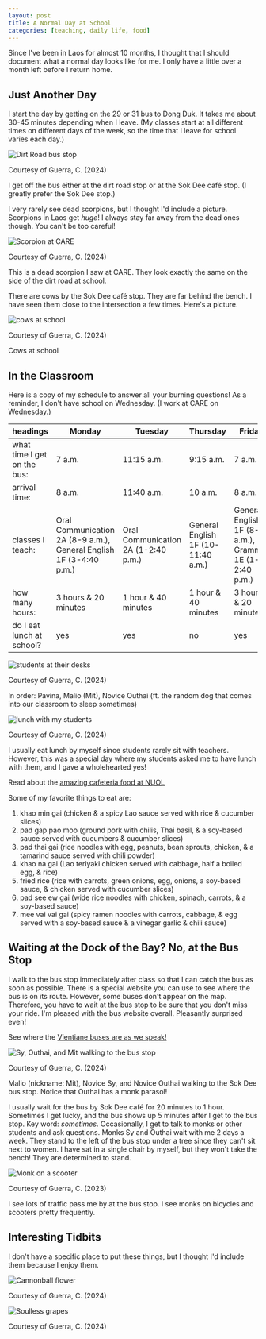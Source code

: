 ```yaml
---
layout: post
title: A Normal Day at School
categories: [teaching, daily life, food]
---
```


Since I've been in Laos for almost 10 months, I thought that I should document what a normal day looks like for me. I only have a little over a month left before I return home.

## Just Another Day

I start the day by getting on the 29 or 31 bus to Dong Duk. It takes me about 30-45 minutes depending when I leave. (My classes start at all different times on different days of the week, so the time that I leave for school varies each day.) 

![Dirt Road bus stop](https://lh3.googleusercontent.com/pw/AP1GczPKCHoyuIpj_RsmpXudhC4KcHxqUfnGLQBHvJzavZuDSSa0D_oRd8ECBoPWg2F3aWaPnzQ7maY37ytZS9l12VWlsUxQAsv7zlJK1LI4jsLAeAZcEGGg=w1000)

Courtesy of Guerra, C. (2024)

I get off the bus either at the dirt road stop or at the Sok Dee café stop. (I greatly prefer the Sok Dee stop.)

I very rarely see dead scorpions, but I thought I'd include a picture. Scorpions in Laos get *huge*! I always stay far away from the dead ones though. You can't be too careful! 

![Scorpion at CARE](https://lh3.googleusercontent.com/pw/AP1GczMHKDZYu4Ml2mgfPCkCiHgN39Wn6y7dtWUUlAzN4HAB7EQhLjXEHWsVrmku2ophM68yTe7DKiM66m_efTCMSJE7uvGmiWIiaL3LHutnKcVRKcqinnaI=w1000)

Courtesy of Guerra, C. (2024)

This is a dead scorpion I saw at CARE. They look exactly the same on the side of the dirt road at school. 

There are cows by the Sok Dee café stop. They are far behind the bench. I have seen them close to the intersection a few times. Here's a picture. 

![cows at school](https://lh3.googleusercontent.com/pw/AP1GczPiCk9F_-Oow0xqjbWepFmhslRH1XdHZblRysJ1BbVUDSOM9U0EuSCcTVg98t4YVRWDZmERDHXda_q4HQt6M1FVqRtSJyGl_5mxMziddO95L31HMq85=w1000)

Courtesy of Guerra, C. (2024)

Cows at school 

## In the Classroom 

Here is a copy of my schedule to answer all your burning questions! As a reminder, I don't have school on Wednesday. (I work at CARE on Wednesday.)

headings | Monday | Tuesday | Thursday | Friday
--- | --- | --- | --- | ---
what time I get on the bus: | 7 a.m. | 11:15 a.m. | 9:15 a.m. | 7 a.m. 
arrival time: | 8 a.m. | 11:40 a.m. | 10 a.m. | 8 a.m. 
classes I teach: | Oral Communication 2A (8-9 a.m.), General English 1F (3-4:40 p.m.)| Oral Communication 2A (1-2:40 p.m.) | General English 1F (10-11:40 a.m.) | General English 1F (8-9 a.m.), Grammar 1E (1-2:40 p.m.)
how many hours: | 3 hours & 20 minutes | 1 hour & 40 minutes | 1 hour & 40 minutes | 3 hours & 20 minutes
do I eat lunch at school? | yes | yes | no | yes

![students at their desks](https://lh3.googleusercontent.com/pw/AP1GczMJjnQkhbhAnL8Z-MvvK1RUImEMXU5aXspiZHweTDbfFV3OKLfVClPGD6O5ZBhCpoyAkRspcaL384P7tyl6ixVYrQqtbYyoAC0twwsEebAkzCgji9GX=w1000)

Courtesy of Guerra, C. (2024)

In order: Pavina, Malio (Mit), Novice Outhai (ft. the random dog that comes into our classroom to sleep sometimes)

![lunch with my students](https://lh3.googleusercontent.com/pw/AP1GczOdcc0V9oZPmJJQ3mkRfsVwJ-2OagW21MWaSpijT9_G5cAGUml-VKnndwDqGNaNgQZ9JipYv8Q-JcCZY1Xb9XX6Gdjv6lK5uF1aB107juPDuIZforMG=w1000)

Courtesy of Guerra, C. (2024)

I usually eat lunch by myself since students rarely sit with teachers. However, this was a special day where my students asked me to have lunch with them, and I gave a wholehearted yes! 

Read about the [amazing cafeteria food at NUOL](https://cgguerra.github.io/live-laugh-laos/food/culture/language/daily%20life/2023/10/19/school-lunch/)

Some of my favorite things to eat are: 

1. khao min gai (chicken & a spicy Lao sauce served with rice & cucumber slices)
2. pad gap pao moo (ground pork with chilis, Thai basil, & a soy-based sauce served with cucumbers & cucumber slices)
3.  pad thai gai (rice noodles with egg, peanuts, bean sprouts, chicken, & a tamarind sauce served with chili powder)
4. khao na gai (Lao teriyaki chicken served with cabbage, half a boiled egg, & rice)
5. fried rice (rice with carrots, green onions, egg, onions, a soy-based sauce, & chicken served with cucumber slices)
6. pad see ew gai (wide rice noodles with chicken, spinach, carrots, & a soy-based sauce)
7. mee vai vai gai (spicy ramen noodles with carrots, cabbage, & egg served with a soy-based sauce & a vinegar garlic & chili sauce)

## Waiting at the Dock of the Bay? No, at the Bus Stop

I walk to the bus stop immediately after class so that I can catch the bus as soon as possible. There is a special website you can use to see where the bus is on its route. However, some buses don't appear on the map. Therefore, you have to wait at the bus stop to be sure that you don't miss your ride. I'm pleased with the bus website overall. Pleasantly surprised even!

See where the [Vientiane buses are as we speak!](https://lao.busnavi.asia) 

![Sy, Outhai, and Mit walking to the bus stop](https://lh3.googleusercontent.com/pw/AP1GczNuQkkaRfp1t5aMLVawKKARaqh1dyPlH_umbPjbVyf8Y10BAU-_cee8MbBRNmXxegRbixR1jXBI-n3Q6aMIjfZWm3XhlnfufLEGh77mxaSqf7dEr2vS=w1000)

Courtesy of Guerra, C. (2024)

Malio (nickname: Mit), Novice Sy, and Novice Outhai walking to the Sok Dee bus stop. Notice that Outhai has a monk parasol!

I usually wait for the bus by Sok Dee café for 20 minutes to 1 hour. Sometimes I get lucky, and the bus shows up 5 minutes after I get to the bus stop. Key word: *sometimes*. Occasionally, I get to talk to monks or other students and ask questions. Monks Sy and Outhai wait with me 2 days a week. They stand to the left of the bus stop under a tree since they can't sit next to women. I have sat in a single chair by myself, but they won't take the bench! They are determined to stand. 

![Monk on a scooter](https://lh3.googleusercontent.com/pw/AP1GczO6qGkVKuZQ2_Vf_xsu43xkmMvGvrkpQR831wUKQ5FKQJUMsmvJIOubBMuA61EnNzVjI3zI5RO3l-b-RiylvLhi2WDh_hJcnqojoT7GYJiZpMDrw13o=w1000)

Courtesy of Guerra, C. (2023)

I see lots of traffic pass me by at the bus stop. I see monks on bicycles and scooters pretty frequently.  

## Interesting Tidbits

I don't have a specific place to put these things, but I thought I'd include them because I enjoy them. 

![Cannonball flower]()

Courtesy of Guerra, C. (2024)

![Soulless grapes]()

Courtesy of Guerra, C. (2024)

<!-- Hello and welcome. The only purpose of this post is to greet you when your site comes alive for the first time.  
This post will demonstrate some of the more common content & elements found in posts.  
Feel free to delete this post when you are ready to publish your first post.  

Lorem ipsum dolor sit amet, consectetur adipiscing elit. Fusce bibendum neque eget nunc mattis eu sollicitudin enim tincidunt. Vestibulum lacus tortor, ultricies id dignissim ac, bibendum in velit.

## Some great heading (h2)

Proin convallis mi ac felis pharetra aliquam. Curabitur dignissim accumsan rutrum. In arcu magna, aliquet vel pretium et, molestie et arcu.


Mauris lobortis nulla et felis ullamcorper bibendum. Phasellus et hendrerit mauris. Proin eget nibh a massa vestibulum pretium. Suspendisse eu nisl a ante aliquet bibendum quis a nunc. Praesent varius interdum vehicula. Aenean risus libero, placerat at vestibulum eget, ultricies eu enim. Praesent nulla tortor, malesuada adipiscing adipiscing sollicitudin, adipiscing eget est.

## Another great heading (h2)

Lorem ipsum dolor sit amet, consectetur adipiscing elit. Fusce bibendum neque eget nunc mattis eu sollicitudin enim tincidunt. Vestibulum lacus tortor, ultricies id dignissim ac, bibendum in velit.

### Some great subheading (h3)

Proin convallis mi ac felis pharetra aliquam. Curabitur dignissim accumsan rutrum. In arcu magna, aliquet vel pretium et, molestie et arcu. Mauris lobortis nulla et felis ullamcorper bibendum.

Phasellus et hendrerit mauris. Proin eget nibh a massa vestibulum pretium. Suspendisse eu nisl a ante aliquet bibendum quis a nunc.

### Some great subheading (h3)

Praesent varius interdum vehicula. Aenean risus libero, placerat at vestibulum eget, ultricies eu enim. Praesent nulla tortor, malesuada adipiscing adipiscing sollicitudin, adipiscing eget est.

> This quote will *change* your life. It will reveal the <i>secrets</i> of the universe, and all the wonders of humanity. Don't <em>misuse</em> it.

Lorem ipsum dolor sit amet, consectetur adipiscing elit. Fusce bibendum neque eget nunc mattis eu sollicitudin enim tincidunt.

### Some great subheading (h3)

Vestibulum lacus tortor, ultricies id dignissim ac, bibendum in velit. Proin convallis mi ac felis pharetra aliquam. Curabitur dignissim accumsan rutrum.

In arcu magna, aliquet vel pretium et, molestie et arcu. Mauris lobortis nulla et felis ullamcorper bibendum. Phasellus et hendrerit mauris.

#### You might want a sub-subheading (h4)

In arcu magna, aliquet vel pretium et, molestie et arcu. Mauris lobortis nulla et felis ullamcorper bibendum. Phasellus et hendrerit mauris.

In arcu magna, aliquet vel pretium et, molestie et arcu. Mauris lobortis nulla et felis ullamcorper bibendum. Phasellus et hendrerit mauris.

#### But it's probably overkill (h4)

In arcu magna, aliquet vel pretium et, molestie et arcu. Mauris lobortis nulla et felis ullamcorper bibendum. Phasellus et hendrerit mauris.

##### Could be a smaller sub-heading, `pacman` (h5)

In arcu magna, aliquet vel pretium et, molestie et arcu. Mauris lobortis nulla et felis ullamcorper bibendum. Phasellus et hendrerit mauris.

###### Small yet significant sub-heading  (h6)

In arcu magna, aliquet vel pretium et, molestie et arcu. Mauris lobortis nulla et felis ullamcorper bibendum. Phasellus et hendrerit mauris.

### Highlight the code please!!

{% highlight c %}
float Q_rsqrt( float number )
{
	long i;
	float x2, y;
	const float threehalfs = 1.5F;

	x2 = number * 0.5F;
	y  = number;
	i  = * ( long * ) &y;                       // evil floating point bit level hacking
	i  = 0x5f3759df - ( i >> 1 );               // what the fuck? 
	y  = * ( float * ) &i;
	y  = y * ( threehalfs - ( x2 * y * y ) );   // 1st iteration
//	y  = y * ( threehalfs - ( x2 * y * y ) );   // 2nd iteration, this can be removed

	return y;
}
{% endhighlight %}

### Oh hai, an unordered list!!

In arcu magna, aliquet vel pretium et, molestie et arcu. Mauris lobortis nulla et felis ullamcorper bibendum. Phasellus et hendrerit mauris.

- First item, yo
- Second item, dawg
- Third item, what what?!
- Fourth item, fo sheezy my neezy

### Oh hai, an ordered list!!

In arcu magna, aliquet vel pretium et, molestie et arcu. Mauris lobortis nulla et felis ullamcorper bibendum. Phasellus et hendrerit mauris.

1. First item, yo
2. Second item, dawg
3. Third item, what what?!
4. Fourth item, fo sheezy my neezy

## Headings are cool! (h2)

Proin eget nibh a massa vestibulum pretium. Suspendisse eu nisl a ante aliquet bibendum quis a nunc. Praesent varius interdum vehicula. Aenean risus libero, placerat at vestibulum eget, ultricies eu enim. Praesent nulla tortor, malesuada adipiscing adipiscing sollicitudin, adipiscing eget est.

Praesent nulla tortor, malesuada adipiscing adipiscing sollicitudin, adipiscing eget est.

Proin eget nibh a massa vestibulum pretium. Suspendisse eu nisl a ante aliquet bibendum quis a nunc.

### Tables

Title 1               | Title 2               | Title 3               | Title 4
--------------------- | --------------------- | --------------------- | ---------------------
lorem                 | lorem ipsum           | lorem ipsum dolor     | lorem ipsum dolor sit
lorem ipsum dolor sit | lorem ipsum dolor sit | lorem ipsum dolor sit | lorem ipsum dolor sit
lorem ipsum dolor sit | lorem ipsum dolor sit | lorem ipsum dolor sit | lorem ipsum dolor sit
lorem ipsum dolor sit | lorem ipsum dolor sit | lorem ipsum dolor sit | lorem ipsum dolor sit

Title 1 | Title 2 | Title 3 | Title 4
--- | --- | --- | ---
lorem | lorem ipsum | lorem ipsum dolor | lorem ipsum dolor sit
lorem ipsum dolor sit amet | lorem ipsum dolor sit amet consectetur | lorem ipsum dolor sit amet | lorem ipsum dolor sit
lorem ipsum dolor | lorem ipsum | lorem | lorem ipsum
lorem ipsum dolor | lorem ipsum dolor sit | lorem ipsum dolor sit amet | lorem ipsum dolor sit amet consectetur -->
